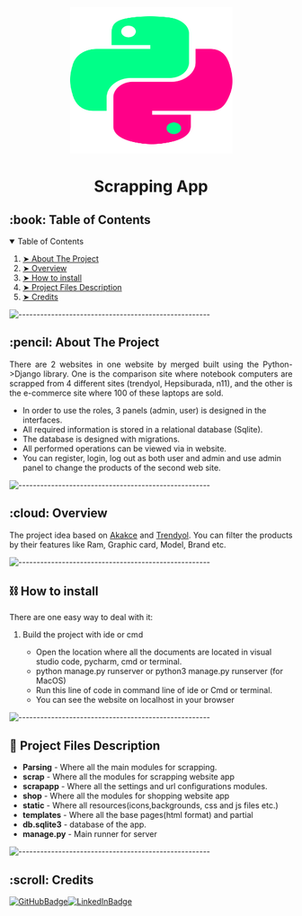 <p align="center">
    <img src="https://github.com/deniz-ozcan/ScrapApp/blob/main/static/img/python.svg" alt="App Logo" width="289px" height="260px" />
  </p>
  <h1 align="center">Scrapping App</h1>
 
  <!-- TABLE OF CONTENTS -->
  <h2 id="table-of-contents">:book: Table of Contents</h2>
  <details open="open">
    <summary>Table of Contents</summary>
    <ol>
      <li><a href="#about-the-project"> ➤ About The Project</a></li>
      <li><a href="#overview"> ➤ Overview</a></li>
      <li><a href="#howtoinstall"> ➤ How to install</a></li>
      <li>
        <a href="#project-files-description"> ➤ Project Files Description</a>
      </li>
      <li><a href="#Credits"> ➤ Credits</a></li>
    </ol>
  </details>
  
  ![-----------------------------------------------------](https://raw.githubusercontent.com/andreasbm/readme/master/assets/lines/rainbow.png)
  
  <!-- ABOUT THE PROJECT -->
  <h2 id="about-the-project">:pencil: About The Project</h2>
  
  <p align="justify">
There are 2 websites in one website by merged built using the Python->Django library. One is the comparison site where notebook computers are scrapped from 4 different sites (trendyol, Hepsiburada, n11), and the other is the e-commerce site where 100 of these laptops are sold.
  </p>
  
  <ul>
    <li>
      In order to use the roles, 3 panels (admin, user) is designed in the interfaces.
    </li>
    <li>
      All required information is stored in a relational database (Sqlite).
    </li>
    <li>The database is designed with migrations.</li>
    <li>All performed operations can be viewed via in website.</li>
    <li>
      You can register, login, log out as both user and admin and use admin panel to change the products of the second web site.
    </li>
  </ul>
  
  ![-----------------------------------------------------](https://raw.githubusercontent.com/andreasbm/readme/master/assets/lines/rainbow.png)
  
  <!-- OVERVIEW -->
  <h2 id="overview">:cloud: Overview</h2>
  
  <p align="justify">
    The project idea based on <a href="akakce.com">Akakce</a> and <a href="trendyol.com">Trendyol</a>. You can filter the products by their features like Ram, Graphic card, Model, Brand etc.
  </p>

  ![-----------------------------------------------------](https://raw.githubusercontent.com/andreasbm/readme/master/assets/lines/rainbow.png)
    <h2 id="howtoinstall">⛓️ How to install</h2>
  
  <p align="justify">
    There are one easy way to deal with it:
  <ol>
    <li>Build the project with ide or cmd</li>
      <ul>
         <li> Open the location where all the documents are located in visual studio code, pycharm, cmd or terminal.</li>
         <li> python manage.py runserver or python3 manage.py runserver (for MacOS)</li>
         <li> Run this line of code in command line of ide or Cmd or terminal.</li>
         <li> You can see the website on localhost in your browser</li>
      </ul>
   </ol>
  </p>
  
  ![-----------------------------------------------------](https://raw.githubusercontent.com/andreasbm/readme/master/assets/lines/rainbow.png)
  <!-- PROJECT FILES DESCRIPTION -->
  <h2 id="project-files-description">📝 Project Files Description</h2>
  
  <ul>
    <li><b>Parsing</b> - Where all the main modules for scrapping.</li>
    <li><b>scrap</b> - Where all the modules for scrapping website app</li>
    <li><b>scrapapp</b> - Where all the settings and url configurations modules.</li>
    <li><b>shop</b> - Where all the modules for shopping website app</li>
    <li><b>static</b> - Where all resources(icons,backgrounds, css and js files etc.)</li>
    <li><b>templates</b> - Where all the base pages(html format) and partial</li>
    <li><b>db.sqlite3</b> - database of the app.</li>
    <li><b>manage.py</b> - Main runner for server</li>
  </ul>

  ![-----------------------------------------------------](https://raw.githubusercontent.com/andreasbm/readme/master/assets/lines/rainbow.png)
  
  <!-- CREDITS -->
  <h2 id="Credits">:scroll: Credits</h2>
  
[![GitHubBadge](https://img.shields.io/badge/GitHub-100000?style=for-the-badge&logo=github&logoColor=white)](https://github.com/deniz-ozcan)[![LinkedInBadge](https://img.shields.io/badge/LinkedIn-0077B5?style=for-the-badge&logo=linkedin&logoColor=white)](https://www.linkedin.com/in/98-deniz-ozcan/)

